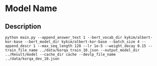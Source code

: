 # Model Name

## Description
    python main.py --append_answer_text 1 --bert_vocab_dir kykim/albert-kor-base --bert_model_dir kykim/albert-kor-base --batch_size 4 --append_descr 1 --max_seq_length 128 --lr 1e-5 --weight_decay 0.15 --train_file_name ../data/korqa_train_10.json --output_model_dir ../Result/model --cache_dir cache --devlp_file_name ../data/korqa_dev_10.json
